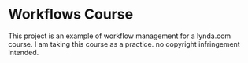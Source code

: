 # Workflows Course

This project is an example of workflow management for a lynda.com course.
I am taking this course as a practice. no copyright infringement intended.